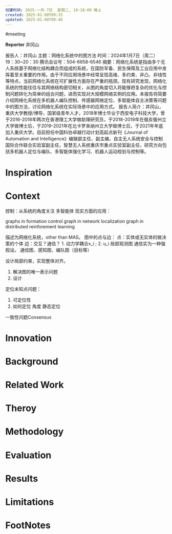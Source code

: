 ```yaml
---
创建时间: 2025-一月-7日  星期二, 10:18:09 晚上
created: 2025-01-08T09:33
updated: 2025-01-08T09:40
---
```

#meeting 

**Reporter** 井冈山

报告人：井冈山
主题：网络化系统中的图方法
时间：2024年1月7日（周二）19：30~20：30
腾讯会议号：504-6958-6546
摘要：网络化系统是指由多个无人系统基于网络化结构耦合而组成的系统，在国防军备、民生保障及工业应用中发挥着至关重要的作用。由于不同应用场景中经常呈现高维、多约束、非凸、非线性等特点，当前网络化系统在可扩展性方面存在严重的瓶颈。现有研究发现，网络化系统的性能往往与其网络结构密切相关，从图的角度切入将能够把复杂的优化与控制问题转化为简单的组合问题，进而实现对大规模网络实例的应用。本报告将简要介绍网络化系统在多机器人编队控制、传感器网络定位、多智能体自主决策等问题中的图方法，讨论网络化系统在实际场景中的应用方式。
报告人简介：井冈山，重庆大学教授/博导，国家级青年人才。2018年博士毕业于西安电子科技大学，曾于2016-2018年两次在香港理工大学做助理研究员，于2018-2019年在俄亥俄州立大学做博士后，于2019-2021年在北卡罗来纳州立大学做博士后，于2021年年底加入重庆大学。目前担任中国科协卓越行动计划高起点新刊《Journal of Automation and Intelligence》编辑部主任、副主编，自主无人系统安全与控制国际合作联合实验室副主任，智慧无人系统重庆市重点实验室副主任，研究方向包括多机器人定位与编队、多智能体强化学习、机器人运动规划与控制等。
# Inspiration


# Context
控制：从系统的角度关注
多智能体 现实方面的应用：

graphs in formation control
graph in network localization
graph in distributed reinforement learning 

描述为网络化系统，other than MAS。
图中的点与边：
	点：实体或无实体的做决策的个体
	边：交互？通信？
	1. 动力学耦合x_i ; 
	2. u_i 局部观测图     通信实为一种强假设。 
通信图、感知图、编队图（目标等）


设计局部约束，实现整体对齐。
1. 解决图的唯一表示问题
2. 设计

定位未知点问题：
1. 可定位性 
2. 如何定位
角度
静态定位

一致性问题Consensus


# Innovation



# Background



# Related Work



# Theroy



# Methodology



# Evaluation



# Results



# Limitations



# FootNotes
